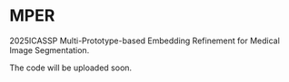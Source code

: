 # MPER
2025ICASSP Multi-Prototype-based Embedding Refinement for Medical Image Segmentation.

The code will be uploaded soon.
